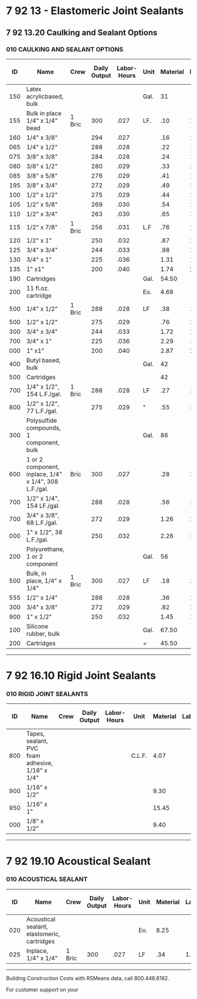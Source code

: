 # 7 92 13 - Elastomeric Joint Sealants  
## 7 92 13.20 Caulking and Sealant Options  
### 010 CAULKING AND SEALANT OPTIONS

| ID   | Name                                                                 | Crew   | Daily Output | Labor-Hours | Unit   | Material | Labor | Equipment | Total | Total Incl O&P |
|------|----------------------------------------------------------------------|--------|--------------|-------------|--------|----------|-------|-----------|-------|----------------|
| 150  | Latex acrylicbased, bulk                                             |        |              |             | Gal.   | 31       |       |           | 31    | 34             |
| 155  | Bulk in place 1/4" x 1/4" bead                                       | 1 Bric | 300          | .027        | LF.    | .10      | 1.47  |           | 1.57  | 2.32           |
| 160  | 1/4" x 3/8"                                                          |        | 294          | .027        |        | .16      | 1.50  |           | 1.66  | 2.44           |
| 065  | 1/4" x 1/2"                                                          |        | 288          | .028        |        | .22      | 1.53  |           | 1.75  | 2.54           |
| 075  | 3/8" x 3/8"                                                          |        | 284          | .028        |        | .24      | 1.56  |           | 1.80  | 2.61           |
| 080  | 3/8" x 1/2"                                                          |        | 280          | .029        |        | .33      | 1.58  |           | 1.91  | 2.73           |
| 085  | 3/8" x 5/8"                                                          |        | 276          | .029        |        | .41      | 1.60  |           | 2.01  | 2.85           |
| 195  | 3/8" x 3/4"                                                          |        | 272          | .029        |        | .49      | 1.63  |           | 2.12  | 2.98           |
| 100  | 1/2" x 1/2"                                                          |        | 275          | .029        |        | .44      | 1.61  |           | 2.05  | 2.89           |
| 105  | 1/2" x 5/8"                                                          |        | 269          | .030        |        | .54      | 1.64  |           | 2.18  | 3.07           |
| 110  | 1/2" x 3/4"                                                          |        | 263          | .030        |        | .65      | 1.68  |           | 2.33  | 3.24           |
| 115  | 1/2" x 7/8"                                                          | 1 Bric | 256          | .031        | L.F    | .76      | 1.73  |           | 2.49  | 3.43           |
| 120  | 1/2" x 1"                                                            |        | 250          | .032        |        | .87      | 1.77  |           | 2.64  | 3.61           |
| 125  | 3/4" x 3/4"                                                          |        | 244          | .033        |        | .98      | 1.81  |           | 2.79  | 3.80           |
| 130  | 3/4" x 1"                                                            |        | 225          | .036        |        | 1.31     | 1.96  |           | 3.27  | 4.39           |
| 135  | 1" x1"                                                               |        | 200          | .040        |        | 1.74     | 2.21  |           | 3.95  | 5.25           |
| 190  | Cartridges                                                           |        |              |             | Gal.   | 54.50    |       |           | 54.50 | 60             |
| 200  | 11 fl.oz. cartridge                                                  |        |              |             | Eo.    | 4.68     |       |           | 4.68  | 5.15           |
| 500  | 1/4" x 1/2"                                                          | 1 Bric | 288          | .028        | LF     | .38      | 1.53  |           | 1.91  | 2.72           |
| 500  | 1/2" x 1/2"                                                          |        | 275          | .029        |        | .76      | 1.61  |           | 2.37  | 3.25           |
| 300  | 3/4" x 3/4"                                                          |        | 244          | .033        |        | 1.72     | 1.81  |           | 3.53  | 4.61           |
| 700  | 3/4" x 1"                                                            |        | 225          | .036        |        | 2.29     | 1.96  |           | 4.25  | 5.45           |
| 000  | 1" x1"                                                               |        | 200          | .040        |        | 2.87     | 2.21  |           | 5.08  | 6.50           |
| 400  | Butyl based, bulk                                                    |        |              |             | Gal.   | 42       |       |           | 42    | 46.50          |
| 500  | Cartridges                                                           |        |              |             |        | 42       |       |           | 42    | 46.50          |
| 700  | 1/4" x 1/2", 154 L.F./gal.                                           | 1 Bric | 288          | .028        | LF     | .27      | 1.53  |           | 1.80  | 2.60           |
| 800  | 1/2" x 1/2", 77 L.F./gal.                                            |        | 275          | .029        | "      | .55      | 1.61  |           | 2.16  | 3.01           |
| 300  | Polysulfide compounds, 1 component, bulk                             |        |              |             | Gal.   | 86       |       |           | 86    | 94.50          |
| 600  | 1 or 2 component, inplace, 1/4" x 1/4", 308 L.F./gal.                | Bric   | 300          | .027        |        | .28      | 1.47  |           | 1.75  | 2.52           |
| 700  | 1/2" x 1/4", 154 LF./gal.                                            |        | 288          | .028        |        | .56      | 1.53  |           | 2.09  | 2.91           |
| 700  | 3/4" x 3/8", 68 L.F./gal.                                            |        | 272          | .029        |        | 1.26     | 1.63  |           | 2.89  | 3.83           |
| 000  | 1" x 1/2", 38 L.F./gal.                                              |        | 250          | .032        |        | 2.26     | 1.77  |           | 4.03  | 5.15           |
| 200  | Polyurethane, 1 or 2 component                                       |        |              |             | Gal.   | 56       |       |           | 56    | 61.50          |
| 500  | Bulk, in place, 1/4" x 1/4"                                          | 1 Bric | 300          | .027        | LF     | .18      | 1.47  |           | 1.65  | 2.41           |
| 555  | 1/2" x 1/4"                                                          |        | 288          | .028        |        | .36      | 1.53  |           | 1.89  | 2.70           |
| 300  | 3/4" x 3/8"                                                          |        | 272          | .029        |        | .82      | 1.63  |           | 2.45  | 3.35           |
| 900  | 1" x 1/2"                                                            |        | 250          | .032        |        | 1.45     | 1.77  |           | 3.22  | 4.25           |
| 100  | Silicone rubber, bulk                                                 |        |              |             | Gal.   | 67.50    |       |           | 67.50 | 74             |
| 200  | Cartridges                                                           |        |              |             | =      | 45.50    |       |           | 45.50 | 50.50          |

---

# 7 92 16.10 Rigid Joint Sealants  
### 010 RIGID JOINT SEALANTS

| ID   | Name                                                                 | Crew   | Daily Output | Labor-Hours | Unit   | Material | Labor | Equipment | Total | Total Incl O&P |
|------|----------------------------------------------------------------------|--------|--------------|-------------|--------|----------|-------|-----------|-------|----------------|
| 800  | Tapes, sealant, PVC foam adhesive, 1/16" x 1/4"                      |        |              |             | C.L.F. | 4.07     |       |           | 4.07  | 4.48           |
| 900  | 1/16" x 1/2"                                                         |        |              |             |        | 9.30     |       |           | 9.30  | 10.20          |
| 950  | 1/16" x 1"                                                           |        |              |             |        | 15.45    |       |           | 15.45 | 16.95          |
| 000  | 1/8" x 1/2"                                                          |        |              |             |        | 9.40     |       |           | 9.40  | 10.35          |

---

# 7 92 19.10 Acoustical Sealant  
### 010 ACOUSTICAL SEALANT

| ID   | Name                                                                 | Crew   | Daily Output | Labor-Hours | Unit   | Material | Labor | Equipment | Total | Total Incl O&P |
|------|----------------------------------------------------------------------|--------|--------------|-------------|--------|----------|-------|-----------|-------|----------------|
| 020  | Acoustical sealant, elastomeric, cartridges                          |        |              |             | Eo.    | 8.25     |       |           | 8.25  | 9.10           |
| 025  | Inplace, 1/4" x 1/4"                                                 | 1 Bric | 300          | .027        | LF     | .34      | 1.47  |           | 1.81  | 2.58           |

---

Building Construction Costs with RSMeans data, call 800.448.8182.

For customer support on your